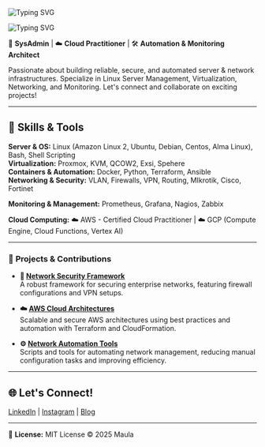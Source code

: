 <img src="https://readme-typing-svg.herokuapp.com?font=Arial&size=25&duration=5001&pause=1000&color=F7F7F7&random=false&width=600&lines=Hi+%F0%9F%91%8B%2C+my+name+is+Maula+Muhammad+" alt="Typing SVG" />

![Typing SVG](https://readme-typing-svg.herokuapp.com?lines=SysAdmin+%7C+Network+%7C+Automation+%7C+Monitoring)

🔐 **SysAdmin** | ☁️ **Cloud Practitioner** | 🛠️ **Automation & Monitoring Architect**

Passionate about building reliable, secure, and automated server & network infrastructures. Specialize in Linux Server Management, Virtualization, Networking, and Monitoring. Let's connect and collaborate on exciting projects!  

---

## 🔧 Skills & Tools

**Server & OS:** Linux (Amazon Linux 2, Ubuntu, Debian, Centos, Alma Linux), Bash, Shell Scripting  
**Virtualization:** Proxmox, KVM, QCOW2, Exsi, Spehere  
**Containers & Automation:** Docker, Python, Terraform, Ansible  
**Networking & Security:** VLAN, Firewalls, VPN, Routing, MIkrotik, Cisco, Fortinet

**Monitoring & Management:** Prometheus, Grafana, Nagios, Zabbix

**Cloud Computing:** ☁️ AWS - Certified Cloud Practitioner | ☁️ GCP (Compute Engine, Cloud Functions, Vertex AI) 

---

### 🚀 **Projects & Contributions**

- **🔗 [Network Security Framework](#)**  
  A robust framework for securing enterprise networks, featuring firewall configurations and VPN setups.

- **☁️ [AWS Cloud Architectures](#)**  
  Scalable and secure AWS architectures using best practices and automation with Terraform and CloudFormation.

- **⚙️ [Network Automation Tools](#)**  
  Scripts and tools for automating network management, reducing manual configuration tasks and improving efficiency.

---

## 🌐 Let's Connect!

[LinkedIn](https://www.linkedin.com/) | [Instagram](https://www.instagram.com/) | [Blog](https://yourblog.example.com)  

---

📝 **License:** MIT License © 2025 Maula
